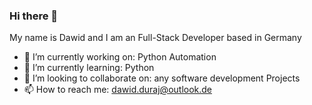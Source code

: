 ### Hi there 👋
My name is Dawid and I am an Full-Stack Developer based in Germany

- 🔭 I’m currently working on: Python Automation
- 🌱 I’m currently learning: Python
- 👯 I’m looking to collaborate on: any software development Projects
- 📫 How to reach me: dawid.duraj@outlook.de
